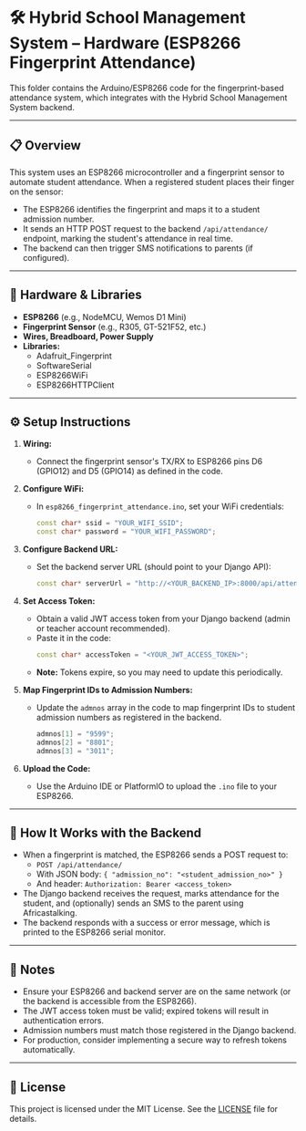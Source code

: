 # 🛠️ Hybrid School Management System – Hardware (ESP8266 Fingerprint Attendance)

This folder contains the Arduino/ESP8266 code for the fingerprint-based attendance system, which integrates with the Hybrid School Management System backend.

---

## 📋 Overview

This system uses an ESP8266 microcontroller and a fingerprint sensor to automate student attendance. When a registered student places their finger on the sensor:
- The ESP8266 identifies the fingerprint and maps it to a student admission number.
- It sends an HTTP POST request to the backend `/api/attendance/` endpoint, marking the student's attendance in real time.
- The backend can then trigger SMS notifications to parents (if configured).

---

## 🧰 Hardware & Libraries

- **ESP8266** (e.g., NodeMCU, Wemos D1 Mini)
- **Fingerprint Sensor** (e.g., R305, GT-521F52, etc.)
- **Wires, Breadboard, Power Supply**
- **Libraries:**
  - Adafruit_Fingerprint
  - SoftwareSerial
  - ESP8266WiFi
  - ESP8266HTTPClient

---

## ⚙️ Setup Instructions

1. **Wiring:**
   - Connect the fingerprint sensor's TX/RX to ESP8266 pins D6 (GPIO12) and D5 (GPIO14) as defined in the code.

2. **Configure WiFi:**
   - In `esp8266_fingerprint_attendance.ino`, set your WiFi credentials:
     ```cpp
     const char* ssid = "YOUR_WIFI_SSID";
     const char* password = "YOUR_WIFI_PASSWORD";
     ```

3. **Configure Backend URL:**
   - Set the backend server URL (should point to your Django API):
     ```cpp
     const char* serverUrl = "http://<YOUR_BACKEND_IP>:8000/api/attendance/";
     ```

4. **Set Access Token:**
   - Obtain a valid JWT access token from your Django backend (admin or teacher account recommended).
   - Paste it in the code:
     ```cpp
     const char* accessToken = "<YOUR_JWT_ACCESS_TOKEN>";
     ```
   - **Note:** Tokens expire, so you may need to update this periodically.

5. **Map Fingerprint IDs to Admission Numbers:**
   - Update the `admnos` array in the code to map fingerprint IDs to student admission numbers as registered in the backend.
     ```cpp
     admnos[1] = "9599";
     admnos[2] = "8801";
     admnos[3] = "3011";
     ```

6. **Upload the Code:**
   - Use the Arduino IDE or PlatformIO to upload the `.ino` file to your ESP8266.

---

## 🔗 How It Works with the Backend

- When a fingerprint is matched, the ESP8266 sends a POST request to:
  - `POST /api/attendance/`
  - With JSON body: `{ "admission_no": "<student_admission_no>" }`
  - And header: `Authorization: Bearer <access_token>`
- The Django backend receives the request, marks attendance for the student, and (optionally) sends an SMS to the parent using Africastalking.
- The backend responds with a success or error message, which is printed to the ESP8266 serial monitor.

---

## 📝 Notes

- Ensure your ESP8266 and backend server are on the same network (or the backend is accessible from the ESP8266).
- The JWT access token must be valid; expired tokens will result in authentication errors.
- Admission numbers must match those registered in the Django backend.
- For production, consider implementing a secure way to refresh tokens automatically.

---

## 📄 License

This project is licensed under the MIT License. See the [LICENSE](../LICENSE) file for details. 